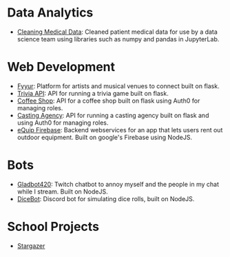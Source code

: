 
# Data Analytics

- [Cleaning Medical Data](https://github.com/cjhammons/Cleaning-Medical-Data/blob/master/README.md): Cleaned patient medical data for use by a data science team using libraries such as numpy and pandas in JupyterLab.

# Web Development

- [Fyyur](https://github.com/cjhammons/fyyur): Platform for artists and musical venues to connect built on flask.
- [Trivia API](https://github.com/cjhammons/trivia_api): API for running a trivia game built on flask.
- [Coffee Shop](https://github.com/cjhammons/CoffeeShop): API for a coffee shop built on flask using Auth0 for managing roles.
- [Casting Agency](https://github.com/cjhammons/casting-agency): API for running a casting agency built on flask and using Auth0 for managing roles.
- [eQuip Firebase](https://github.com/cjhammons/eQuip-Cloud-Functions): Backend webservices for an app that lets users rent out outdoor equipment. Built on google's Firebase using NodeJS.



# Bots

- [Gladbot420](https://github.com/cjhammons/Gladbot420): Twitch chatbot to annoy myself and the people in my chat while I stream. Built on NodeJS.
- [DiceBot](https://github.com/cjhammons/Discord-Dice-Bot): Discord bot for simulating dice rolls, built on NodeJS.


# School Projects

- [Stargazer](https://github.com/cjhammons/Software-Process-stargazer)
